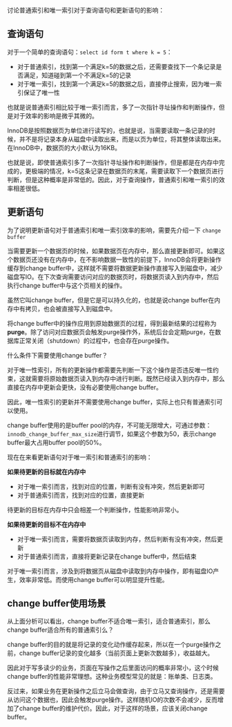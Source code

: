 讨论普通索引和唯一索引对于查询语句和更新语句的影响：



## 查询语句

对于一个简单的查询语句：`select id form t where k = 5`：

- 对于普通索引，找到第一个满足k=5的数据之后，还需要查找下一个条记录是否满足，知道碰到第一个不满足k=5的记录
- 对于唯一索引，找到第一个满足k=5的数据之后，直接停止搜索，因为唯一索引保证了唯一性

也就是说普通索引相比较于唯一索引而言，多了一次指针寻址操作和判断操作，但是对于效率的影响是微乎其微的。

InnoDB是按照数据页为单位进行读写的，也就是说，当需要读取一条记录的时候，并不是将记录本身从磁盘中读取出来，而是以页为单位，将其整体读取出来。在InnoDB中，数据页的大小默认为16KB。

也就是说，即使普通索引多了一次指针寻址操作和判断操作，但是都是在内存中完成的，更极端的情况，k=5这条记录在数据页的末尾，需要读取下一个数据页进行判断，但是这种概率是非常低的。因此，对于查询操作，普通索引和唯一索引的效率相差很低。



## 更新语句

为了说明更新语句对于普通索引和唯一索引效率的影响，需要先介绍一下 `change buffer`

当需要更新一个数据页的时候，如果数据页在内存中，那么直接更新即可。如果这个数据页还没有在内存中，在不影响数据一致性的前提下，InnoDB会将更新操作缓存到change buffer中，这样就不需要将数据更新操作直接写入到磁盘中，减少磁盘写IO。在下次查询需要访问对应的数据页时，将数据页读入到内存中，然后执行change buffer中与这个页相关的操作。

虽然它叫change buffer，但是它是可以持久化的，也就是说change buffer在内存中有拷贝，也会被直接写入到磁盘中。

将change buffer中的操作应用到原始数据页的过程，得到最新结果的过程称为 **purge**。除了访问对应数据页会触发purge操作外，系统后台会定期purge，在数据库正常关闭（shutdown）的过程中，也会存在purge操作。

什么条件下需要使用change buffer？

对于唯一性索引，所有的更新操作都需要先判断一下这个操作是否违反唯一性约束，这就需要将原始数据页读入到内存中进行判断。既然已经读入到内存中，那么直接在内存中更新会更快，没有必要使用change buffer。

因此，唯一性索引的更新并不需要使用change buffer，实际上也只有普通索引可以使用。

change buffer使用的是buffer pool的内存，不可能无限增大，可通过参数：`innodb_change_buffer_max_size`进行调节，如果这个参数为50，表示change buffer最大占用buffer pool的50%。

现在在来看更新语句对于唯一索引和普通索引的影响：

**如果待更新的目标就在内存中**

- 对于唯一索引而言，找到对应的位置，判断有没有冲突，然后更新即可
- 对于普通索引而言，找到对应的位置，直接更新

待更新的目标在内存中只会相差一个判断操作，性能影响非常小。

**如果待更新的目标不在内存中**

- 对于唯一索引而言，需要将数据页读取到内存，然后判断有没有冲突，然后更新
- 对于普通索引而言，直接将更新记录在change buffer中，然后结束

对于唯一索引而言，涉及到将数据页从磁盘中读取到内存中操作，即有磁盘IO产生，效率非常低。而使用change buffer可以明显提升性能。



## change buffer使用场景

从上面分析可以看出，change buffer不适合唯一索引，适合普通索引，那么change buffer适合所有的普通索引么？

change buffer的目的就是将记录的变化动作缓存起来，所以在一个purge操作之前，change buffer记录的变化越多（当前页面上更新次数越多），收益越大。

因此对于写多读少的业务，页面在写操作之后里面访问的概率非常小，这个时候change buffer的性能非常理想。这种业务模型常见的就是：账单类、日志类。

反过来，如果业务在更新操作之后立马会做查询，由于立马又查询操作，还是需要从访问这个数据也，因此会触发purge操作。这样随机IO的次数不会减少，反而增加了change buffer的维护代价。因此，对于这样的场景，应该关闭change buffer。